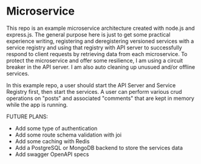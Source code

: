 # Microservice

This repo is an example microservice architecture created with node.js and express.js. The general purpose here is just to get some practical experience writing, registering and deregistering versioned services with a service registry and using that registry with API server to successfully respond to client requests by retrieving data from each microservice. To protect the microservice and offer some resilience, I am using a circuit breaker in the API server.  I am also auto cleaning up unusued and/or offline services.


In this example repo, a user should start the API Server and Service Registry first, then start the services. A user can perform various crud operations on "posts" and associated "comments" that are kept in memory while the app is running. 

FUTURE PLANS:
- Add some type of authentication
- Add some route schema validation with joi
- Add some caching with Redis
- Add a PostgreSQL or MongoDB backend to store the services data
- Add swagger OpenAPI specs
